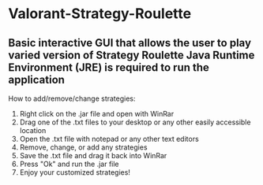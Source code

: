 # Valorant-Strategy-Roulette
Basic interactive GUI that allows the user to play varied version of Strategy Roulette
Java Runtime Environment (JRE) is required to run the application
----------------------------------------------------------------------------------------
How to add/remove/change strategies:

1. Right click on the .jar file and open with WinRar
2. Drag one of the .txt files to your desktop or any other easily accessible location
3. Open the .txt file with notepad or any other text editors
4. Remove, change, or add any strategies
5. Save the .txt file and drag it back into WinRar
6. Press "Ok" and run the .jar file
7. Enjoy your customized strategies!
